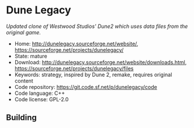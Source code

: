# Dune Legacy

_Updated clone of Westwood Studios' Dune2 which uses data files from the original game._

- Home: http://dunelegacy.sourceforge.net/website/, https://sourceforge.net/projects/dunelegacy/
- State: mature
- Download: http://dunelegacy.sourceforge.net/website/downloads.html, https://sourceforge.net/projects/dunelegacy/files
- Keywords: strategy, inspired by Dune 2, remake, requires original content
- Code repository: https://git.code.sf.net/p/dunelegacy/code
- Code language: C++
- Code license: GPL-2.0

## Building

